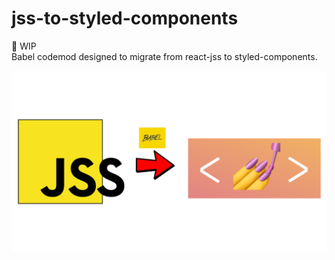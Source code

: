 # jss-to-styled-components

🚧 WIP  
Babel codemod designed to migrate from react-jss to styled-components.

<img src="./assets/jss-to-styled-components.png" />
